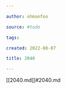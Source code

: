 ```yaml
---

author: ohmanfoo

source: #todo

tags: 

created: 2022-08-07

title: 2040

---
```

[[2040.md]]#2040.md
